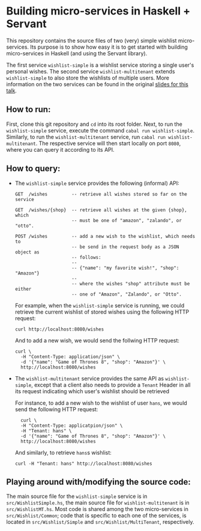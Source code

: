 Building micro-services in Haskell + Servant
============================================

This repository contains the source files of two (very) simple
wishlist micro-services. Its purpose is to show how easy it is to get
started with building micro-services in Haskell (and using the Servant
library).

The first service `wishlist-simple` is a wishlist service storing a
single user's personal wishes. The second service
`wishlist-multitenant` extends `wishlist-simple` to also store the
wishlists of multiple users. More information on the two services can
be found in the original [slides for this talk](talk/slides.md).

How to run:
-----------

First, clone this git repository and `cd` into its root folder. Next,
to run the `wishlist-simple` service, execute the command `cabal run
wishlist-simple`. Similarly, to run the `wishlist-multitenant`
service, run `cabal run wishlist-multitenant`. The respective service
will then start locally on port `8080`, where you can query it
according to its API.

How to query:
-------------

* The `wishlist-simple` service provides the following (informal) API:
  ```
  GET  /wishes         -- retrieve all wishes stored so far on the service

  GET  /wishes/{shop}  -- retrieve all wishes at the given {shop}, which
	                   -- must be one of "amazon", "zalando", or "otto".

  POST /wishes         -- add a new wish to the wishlist, which needs to
                       -- be send in the request body as a JSON object as
                       -- follows:
                       --
                       -- {"name": "my favorite wish!", "shop": "Amazon"}
                       --
                       -- where the wishes "shop" attribute must be either
                       -- one of "Amazon", "Zalando", or "Otto".
  ```

  For example, when the `wishlist-simple` service is running,
  we could retrieve the current wishlist of stored wishes using the
  following HTTP request:

  ```
  curl http://localhost:8080/wishes
  ```

  And to add a new wish, we would send the follwing HTTP request:

  ```
  curl \
    -H "Content-Type: application/json" \
	-d '{"name": "Game of Thrones 8", "shop": "Amazon"}' \
	http://localhost:8080/wishes
  ```

* The `wishlist-multitenant` service provides the same API as
  `wishlist-simple`, except that a client also needs to provide a
  `Tenant` Header in all its request indicating which user's wishlist
  should be retrieved

  For instance, to add a new wish to the wishlist of user `hans`, we
  would send the following HTTP request:

  ```
    curl \
    -H "Content-Type: applicatpion/json" \
	-H "Tenant: hans" \
	-d '{"name": "Game of Thrones 8", "shop": "Amazon"}' \
	http://localhost:8080/wishes
  ```

  And similarly, to retrieve `hans`s wishlist:

  ```
  curl -H "Tenant: hans" http://localhost:8080/wishes
  ```

Playing around with/modifying the source code:
----------------------------------------------

The main source file for the `wishlist-simple` service is in
`src/WishlistSimple.hs`, the main source file for
`wishlist-multitenant` is in `src/WishlistMT.hs`. Most code is shared
among the two micro-services in `src/Wishlist/Common`; code that is
specific to each one of the services, is located in
`src/Wishlist/Simple` and `src/Wishlist/MultiTenant`, respectively.
